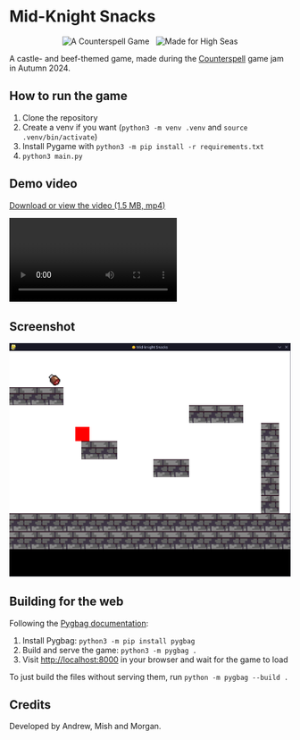 # Mid-Knight Snacks

<p align="center">
  <img hspace="4" src="https://img.shields.io/badge/a%20counterspell%20game-FEC2FB%3F?style=for-the-badge&logo=undertale&logoColor=ffffff&color=FF4186" alt="A Counterspell Game">
  <img hspace="4" src="https://img.shields.io/badge/made%20for%20high%20seas-FEC2FB?style=for-the-badge&logo=hackclub&logoColor=1C4188" alt="Made for High Seas">
</p>

A castle- and beef-themed game, made during the [Counterspell](https://counterspell.hackclub.com/) game jam in Autumn 2024.

## How to run the game

1. Clone the repository
2. Create a venv if you want (`python3 -m venv .venv` and `source .venv/bin/activate`)
3. Install Pygame with `python3 -m pip install -r requirements.txt`
4. `python3 main.py`

## Demo video

[Download or view the video (1.5 MB, mp4)](./demos/Mid-Knight%20Snacks.mp4)

<video controls src="demos/Mid-Knight Snacks.mp4" title="Mid-Knight Snacks demo video"></video>

## Screenshot

![Screenshot of the game running on Linux](./demos/mid-knight-snacks.png)

## Building for the web

Following the [Pygbag documentation](https://pygame-web.github.io/wiki/pygbag/#running-your-project-in-your-own-browser):

1. Install Pygbag: `python3 -m pip install pygbag`
2. Build and serve the game: `python3 -m pygbag .`
3. Visit <http://localhost:8000> in your browser and wait for the game to load

To just build the files without serving them, run `python -m pygbag --build .`

## Credits

Developed by Andrew, Mish and Morgan.
